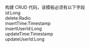 构建 CRUD 代码，该模板必须有以下字段  
id:Long  
delete:Radio  
insertTime:Timestamp  
insertUserId:Long  
updateTime:Timestamp  
updateUserId:Long  
